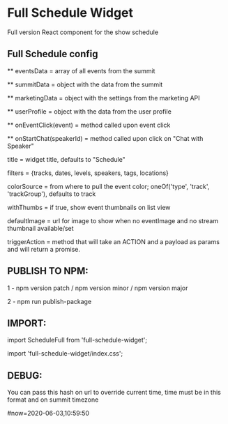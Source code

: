 # Full Schedule Widget
Full version React component for the show schedule


## Full Schedule config

   ** eventsData       = array of all events from the summit
   
   ** summitData       = object with the data from the summit
   
   ** marketingData    = object with the settings from the marketing API
   
   ** userProfile      = object with the data from the user profile
   
   ** onEventClick(event)  = method called upon event click
   
   ** onStartChat(speakerId)  = method called upon click on "Chat with Speaker"
   
   title            = widget title, defaults to "Schedule"
   
   filters          = {tracks, dates, levels, speakers, tags, locations}
   
   colorSource      = from where to pull the event color; oneOf('type', 'track', 'trackGroup'), defaults to track
   
   withThumbs       = if true, show event thumbnails on list view
   
   defaultImage     = url for image to show when no eventImage and no stream thumbnail available/set
   
   triggerAction    = method that will take an ACTION and a payload as params and will return a promise.
   

## PUBLISH TO NPM:

1 - npm version patch / npm version minor / npm version major

2 - npm run publish-package

## IMPORT:

import ScheduleFull from 'full-schedule-widget';

import 'full-schedule-widget/index.css';

## DEBUG:
You can pass this hash on url to override current time, time must be in this format and on summit timezone

\#now=2020-06-03,10:59:50